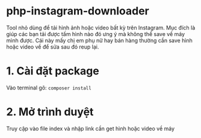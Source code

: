 # php-instagram-downloader
Tool nhỏ dùng để tải hình ảnh hoặc video bất kỳ trên Instagram. Mục đích là giúp các bạn tải được tấm hình nào đó ưng ý mà không thể save về máy mình được. Cái này mấy chị em phụ nữ hay bán hàng thường cần save hình hoặc video về để sửa sau đó reup lại.

# 1. Cài đặt package
Vào terminal gõ: ```composer install```

# 2. Mở trình duyệt 
Truy cập vào file index và nhập link cần get hình hoặc video về máy
